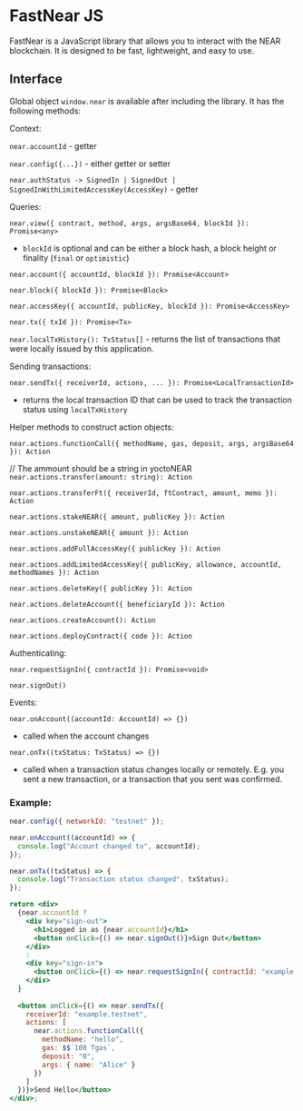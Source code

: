 # FastNear JS

FastNear is a JavaScript library that allows you to interact with the NEAR blockchain. It is designed to be fast, lightweight, and easy to use.

## Interface

Global object `window.near` is available after including the library. It has the following methods:

Context:

`near.accountId` - getter

`near.config({...})` - either getter or setter

`near.authStatus -> SignedIn | SignedOut | SignedInWithLimitedAccessKey(AccessKey)` - getter

Queries:

`near.view({ contract, method, args, argsBase64, blockId }): Promise<any>`
- `blockId` is optional and can be either a block hash, a block height or finality (`final` or `optimistic`)

`near.account({ accountId, blockId }): Promise<Account>`

`near.block({ blockId }): Promise<Block>`

`near.accessKey({ accountId, publicKey, blockId }): Promise<AccessKey>`

`near.tx({ txId }): Promise<Tx>`

`near.localTxHistory(): TxStatus[]` - returns the list of transactions that were locally issued by this application.

Sending transactions:

`near.sendTx({ receiverId, actions, ... }): Promise<LocalTransactionId>`
- returns the local transaction ID that can be used to track the transaction status using `localTxHistory`

Helper methods to construct action objects:

`near.actions.functionCall({ methodName, gas, deposit, args, argsBase64 }): Action`

// The ammount should be a string in yoctoNEAR
`near.actions.transfer(amount: string): Action`

`near.actions.transferFt({ receiverId, ftContract, amount, memo }): Action`

`near.actions.stakeNEAR({ amount, publicKey }): Action`

`near.actions.unstakeNEAR({ amount }): Action`

`near.actions.addFullAccessKey({ publicKey }): Action`

`near.actions.addLimitedAccessKey({ publicKey, allowance, accountId, methodNames }): Action`

`near.actions.deleteKey({ publicKey }): Action`

`near.actions.deleteAccount({ beneficiaryId }): Action`

`near.actions.createAccount(): Action`

`near.actions.deployContract({ code }): Action`

Authenticating:

`near.requestSignIn({ contractId }): Promise<void>`

`near.signOut()`

Events:

`near.onAccount((accountId: AccountId) => {})`
- called when the account changes

`near.onTx((txStatus: TxStatus) => {})`
- called when a transaction status changes locally or remotely. E.g. you sent a new transaction, or a transaction that you sent was confirmed.

### Example:

```jsx
near.config({ networkId: "testnet" });

near.onAccount((accountId) => {
  console.log("Account changed to", accountId);
});

near.onTx((txStatus) => {
  console.log("Transaction status changed", txStatus);
});

return <div>
  {near.accountId ?
    <div key="sign-out">
      <h1>Logged in as {near.accountId}</h1>
      <button onClick={() => near.signOut()}>Sign Out</button>
    </div>
    : 
    <div key="sign-in">
      <button onClick={() => near.requestSignIn({ contractId: "example.testnet" })}>Sign In</button>
    </div>
  }
  
  <button onClick={() => near.sendTx({
    receiverId: "example.testnet",
    actions: [
      near.actions.functionCall({
        methodName: "hello",
        gas: $$`100 Tgas`,
        deposit: "0",
        args: { name: "Alice" }
      })
    ]
  })}>Send Hello</button>
</div>;

```

